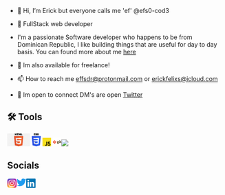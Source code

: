 - 👋 Hi, I’m Erick but everyone calls me 'ef' @efs0-cod3
- 👀 FullStack web developer

- I'm a passionate Software developer who happens to be from Dominican Republic, I like building things that are useful for day to day basis. You can found more about me [here](https://erickfelix.netlify.app/) 

- 💼 Im also available for freelance!
- 📫 How to reach me effsdr@protonmail.com or erickfelixs@icloud.com
- 💬 Im open to connect DM's are open [Twitter](https://twitter.com/efs0_code)

## 🛠 Tools 

<code><img height="30" src="https://github.com/efs0-cod3/efs0-cod3/blob/main/images/html.png"></code>
<code><img height="30" src="https://github.com/efs0-cod3/efs0-cod3/blob/main/images/css3.png"></code>
<code><img height="20" src="https://github.com/efs0-cod3/efs0-cod3/blob/main/images/js.png"></code>
<code><img height="20" src="https://raw.githubusercontent.com/github/explore/80688e429a7d4ef2fca1e82350fe8e3517d3494d/topics/git/git.png"></code><a href="https://code.visualstudio.com/" title="Visual Studio Code"><img src="icons/vscode.png" /></a>


<!---
efs0-cod3/efs0-cod3 is a ✨ special ✨ repository because its `README.md` (this file) appears on your GitHub profile.
You can click the Preview link to take a look at your changes.
--->
## Socials
<a href="https://www.instagram.com/efs0cod3/">
  <img align="left" alt="Erick's Instagram" width="22px" src="https://github.com/efs0-cod3/efs0-cod3/blob/main/images/ig.png"/>
</a>

<a href="https://twitter.com/efs0_code">
  <img align="left" alt="Erick 'efs0_cod3' Felix | Twitter" width="22px" src="https://github.com/efs0-cod3/efs0-cod3/blob/main/images/Tw.png"/>
</a>
<a href="https://www.linkedin.com/in/erick-felix-68365a231/">
  <img align="left" alt="Erick Felix's LinkedIN" width="22px" src="https://github.com/efs0-cod3/efs0-cod3/blob/main/images/in.png" />
</a>
